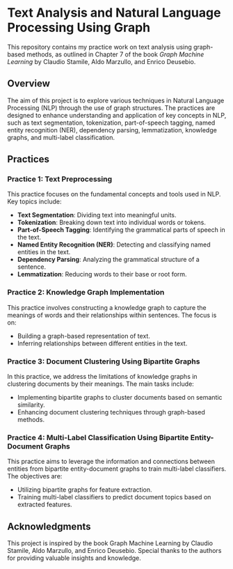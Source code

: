 # Text Analysis and Natural Language Processing Using Graph

This repository contains my practice work on text analysis using graph-based methods, as outlined in Chapter 7 of the book *Graph Machine Learning* by Claudio Stamile, Aldo Marzullo, and Enrico Deusebio.

## Overview

The aim of this project is to explore various techniques in Natural Language Processing (NLP) through the use of graph structures. The practices are designed to enhance understanding and application of key concepts in NLP, such as text segmentation, tokenization, part-of-speech tagging, named entity recognition (NER), dependency parsing, lemmatization, knowledge graphs, and multi-label classification.

## Practices

### Practice 1: Text Preprocessing

This practice focuses on the fundamental concepts and tools used in NLP. Key topics include:

- **Text Segmentation**: Dividing text into meaningful units.
- **Tokenization**: Breaking down text into individual words or tokens.
- **Part-of-Speech Tagging**: Identifying the grammatical parts of speech in the text.
- **Named Entity Recognition (NER)**: Detecting and classifying named entities in the text.
- **Dependency Parsing**: Analyzing the grammatical structure of a sentence.
- **Lemmatization**: Reducing words to their base or root form.

### Practice 2: Knowledge Graph Implementation

This practice involves constructing a knowledge graph to capture the meanings of words and their relationships within sentences. The focus is on:

- Building a graph-based representation of text.
- Inferring relationships between different entities in the text.

### Practice 3: Document Clustering Using Bipartite Graphs

In this practice, we address the limitations of knowledge graphs in clustering documents by their meanings. The main tasks include:

- Implementing bipartite graphs to cluster documents based on semantic similarity.
- Enhancing document clustering techniques through graph-based methods.

### Practice 4: Multi-Label Classification Using Bipartite Entity-Document Graphs

This practice aims to leverage the information and connections between entities from bipartite entity-document graphs to train multi-label classifiers. The objectives are:

- Utilizing bipartite graphs for feature extraction.
- Training multi-label classifiers to predict document topics based on extracted features.

## Acknowledgments  

This project is inspired by the book Graph Machine Learning by Claudio Stamile, Aldo Marzullo, and Enrico Deusebio. Special thanks to the authors for providing valuable insights and knowledge.
